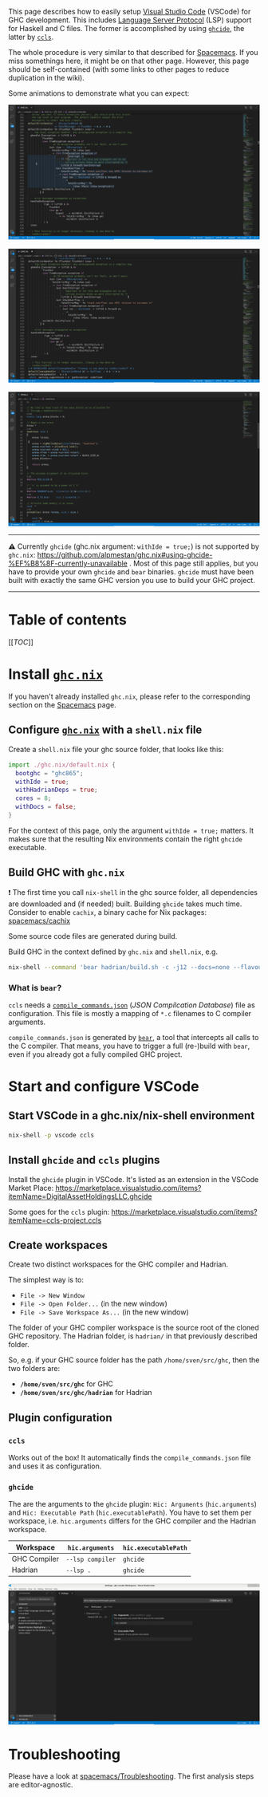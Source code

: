 This page describes how to easily setup [Visual Studio Code](https://code.visualstudio.com/) (VSCode) for GHC development. This includes [Language Server Protocol](https://microsoft.github.io/language-server-protocol/) (LSP) support for Haskell and C files. The former is accomplished by using [`ghcide`](https://github.com/digital-asset/ghcide), the latter by [`ccls`](https://github.com/MaskRay/ccls).

The whole procedure is very similar to that described for [Spacemacs](spacemacs). If you miss somethings here, it might be on that other page. However, this page should be self-contained (with some links to other pages to reduce duplication in the wiki).

Some animations to demonstrate what you can expect:

![Haskell - Hover](uploads/8d364182c4feec961cbbf0eeb7a4e2ca/peek_vscode_haskell_hover.gif)

![Haskell - Quickfix](uploads/49faab281021bcc257e9ba490df8cccc/peek_vscode_haskell_quickfix.gif) 

![C - Hover & Error](uploads/160b19edec2d0b40789afd23f65e1cb4/peek_vscode_c_hover_error.gif)


---

**:warning:** Currently `ghcide` (ghc.nix argument: `withIde = true;`) is not supported by `ghc.nix`: https://github.com/alpmestan/ghc.nix#using-ghcide-%EF%B8%8F-currently-unavailable . Most of this page still applies, but you have to provide your own `ghcide` and `bear` binaries. `ghcide` must have been built with exactly the same GHC version you use to build your GHC project. 

---

# Table of contents
[[_TOC_]]

# Install [`ghc.nix`](https://github.com/alpmestan/ghc.nix)

If you haven't already installed `ghc.nix`, please refer to the corresponding section on the [Spacemacs](spacemacs#ghcnix) page.

## Configure [`ghc.nix`](https://github.com/alpmestan/ghc.nix) with a `shell.nix` file

Create a `shell.nix` file your ghc source folder, that looks like this:

```nix
import ./ghc.nix/default.nix {
  bootghc = "ghc865";
  withIde = true;
  withHadrianDeps = true;
  cores = 8;
  withDocs = false;
}
```

For the context of this page, only the argument `withIde = true;` matters. It makes sure that the resulting Nix environments contain the right `ghcide` executable.

## Build GHC with `ghc.nix`

:exclamation: The first time you call `nix-shell` in the ghc source folder, all dependencies are downloaded and (if needed) built. Building `ghcide` takes much time. Consider to enable `cachix`, a binary cache for Nix packages: [spacemacs/cachix](spacemacs#cachix)

Some source code files are generated during build.

Build GHC in the context defined by `ghc.nix` and `shell.nix`, e.g.
```bash
nix-shell --command 'bear hadrian/build.sh -c -j12 --docs=none --flavour=Devel2'
```

### What is `bear`?

`ccls` needs a [`compile_commands.json`](https://clang.llvm.org/docs/JSONCompilationDatabase.html) (*JSON Compilcation Database*) file as configuration. This file is mostly a mapping of `*.c` filenames to C compiler arguments.

`compile_commands.json` is generated by [`bear`](https://github.com/rizsotto/Bear), a tool that intercepts all calls to the C compiler. That means, you have to trigger a full (re-)build with `bear`, even if you already got a fully compiled GHC project.

# Start and configure VSCode
## Start VSCode in a ghc.nix/nix-shell environment

```bash
nix-shell -p vscode ccls
```

## Install `ghcide` and `ccls` plugins
Install the `ghcide` plugin in VSCode. It's listed as an extension in the VSCode Market Place: https://marketplace.visualstudio.com/items?itemName=DigitalAssetHoldingsLLC.ghcide

Some goes for the `ccls` plugin: https://marketplace.visualstudio.com/items?itemName=ccls-project.ccls

## Create workspaces

Create two distinct workspaces for the GHC compiler and Hadrian.

The simplest way is to:
- `File -> New Window`
- `File -> Open Folder...` (in the new window)
- `File -> Save Workspace As...` (in the new window)

The folder of your GHC compiler workspace is the source root of the cloned GHC repository. The Hadrian folder, is `hadrian/` in that previously described folder.

So, e.g. if your GHC source folder has the path `/home/sven/src/ghc`, then the two folders are:
- **`/home/sven/src/ghc`** for GHC
- **`/home/sven/src/ghc/hadrian`** for Hadrian

## Plugin configuration

### `ccls`

Works out of the box! It automatically finds the `compile_commands.json` file and uses it as configuration.

### `ghcide`

The are the arguments to the `ghcide` plugin: `Hic: Arguments` (`hic.arguments`) and `Hic: Executable Path` (`hic.executablePath`).
You have to set them per workspace, i.e. `hic.arguments` differs for the GHC compiler and the Hadrian workspace.

| Workspace    | `hic.arguments`  | `hic.executablePath` |
|--------------|------------------|----------------------|
| GHC Compiler | `--lsp compiler` | `ghcide`             |
| Hadrian      | `--lsp .`        | `ghcide`             |

![vscode_ghcide_config_compiler](uploads/444828858073add12000ae9f524eb041/vscode_ghcide_config_compiler.png)

# Troubleshooting

Please have a look at [spacemacs/Troubleshooting](spacemacs#troubleshooting). The first analysis steps are editor-agnostic.